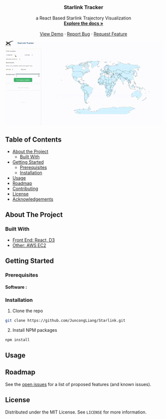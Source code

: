 <!-- PROJECT LOGO -->
<br />

  <h3 align="center">Starlink Tracker</h3>

  <p align="center">
    a React Based Starlink Trajectory Visualization
    <br />
    <a href="https://github.com/JuncongLiang/Starlink"><strong>Explore the docs »</strong></a>
    <br />
    <br />
    <a href="https://github.com/JuncongLiang/Starlink">View Demo</a>
    ·
    <a href="https://github.com/JuncongLiang/Starlink">Report Bug</a>
    ·
    <a href="https://github.com/JuncongLiang/Starlink">Request Feature</a>
  </p>
</p>

[![Demo][product-screenshot]]()

<!-- TABLE OF CONTENTS -->

## Table of Contents

- [About the Project](#about-the-project)
  - [Built With](#built-with)
- [Getting Started](#getting-started)
  - [Prerequisites](#prerequisites)
  - [Installation](#installation)
- [Usage](#usage)
- [Roadmap](#roadmap)
- [Contributing](#contributing)
- [License](#license)
- [Acknowledgements](#acknowledgements)

<!-- ABOUT THE PROJECT -->

## About The Project

### Built With

- [Front End: React, D3]()
- [Other: AWS EC2]()

<!-- GETTING STARTED -->

## Getting Started

### Prerequisites

#### Software :

### Installation

1. Clone the repo

```sh
git clone https://github.com/JuncongLiang/Starlink.git
```

2. Install NPM packages

```sh
npm install
```

<!-- USAGE EXAMPLES -->

## Usage

<!-- ROADMAP -->

## Roadmap

See the [open issues](https://github.com/github_username/repo_name/issues) for a list of proposed features (and known issues).

<!-- CONTRIBUTING -->

<!-- LICENSE -->

## License

Distributed under the MIT License. See `LICENSE` for more information.

<!-- CONTACT -->


<!-- ACKNOWLEDGEMENTS -->

<!-- MARKDOWN LINKS & IMAGES -->
<!-- https://www.markdownguide.org/basic-syntax/#reference-style-links -->

[contributors-shield]: https://img.shields.io/github/contributors/github_username/repo.svg?style=flat-square
[contributors-url]: https://github.com/github_username/repo/graphs/contributors
[forks-shield]: https://img.shields.io/github/forks/github_username/repo.svg?style=flat-square
[forks-url]: https://github.com/github_username/repo/network/members
[stars-shield]: https://img.shields.io/github/stars/github_username/repo.svg?style=flat-square
[stars-url]: https://github.com/github_username/repo/stargazers
[issues-shield]: https://img.shields.io/github/issues/github_username/repo.svg?style=flat-square
[issues-url]: https://github.com/github_username/repo/issues
[license-shield]: https://img.shields.io/github/license/github_username/repo.svg?style=flat-square
[license-url]: https://github.com/github_username/repo/blob/master/LICENSE.txt
[linkedin-shield]: https://img.shields.io/badge/-LinkedIn-black.svg?style=flat-square&logo=linkedin&colorB=555
[linkedin-url]: https://linkedin.com/in/github_username
[product-screenshot]: images/Starlink.gif
